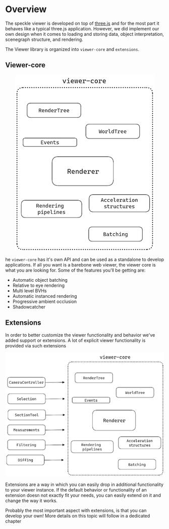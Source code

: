 # Overview

The speckle viewer is developed on top of [three.js](https://threejs.org/) and for the most part it behaves like a typical three.js application. However, we did implement our own design when it comes to loading and storing data, object interpretation, scenegraph structure, and rendering.

The Viewer library is organized into `viewer-core` and `extensions`.

## Viewer-core
<p align="center">
  <img src="./img/viewer-core.png" />
</p>


he `viewer-core` has it's own API and can be used as a standalone to develop applications. If all you want is a barebone web viewer, the viewer core is what you are looking for. Some of the features you'll be getting are:
 - Automatic object batching
 - Relative to eye rendering
 - Multi level BVHs
 - Automatic instanced rendering
 - Progressive ambient occlusion
 - Shadowcatcher


## Extensions
In order to better customize the viewer functionality and behavior we've added support or extensions. A lot of explicit viewer functionality is provided via such extensions
<p align="center">
  <img src="./img/extensions+core.png" />
</p>

Extensions are a way in which you can easily drop in additional functionality to your viewer instance. If the default behavior or functionality of an extension doesn not exactly fit your needs, you can easily extend on it and change the way it works.

Probably the most important aspect with extensions, is that you can develop your own! More details on this topic will follow in a dedicated chapter
